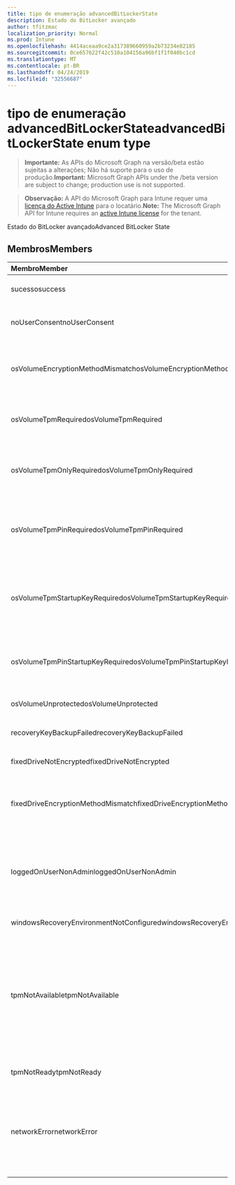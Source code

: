 ```yaml
---
title: tipo de enumeração advancedBitLockerState
description: Estado do BitLocker avançado
author: tfitzmac
localization_priority: Normal
ms.prod: Intune
ms.openlocfilehash: 4414aceaa9ce2a317389660959a2b73234e82185
ms.sourcegitcommit: 0ce657622f42c510a104156a96bf1f1f040bc1cd
ms.translationtype: MT
ms.contentlocale: pt-BR
ms.lasthandoff: 04/24/2019
ms.locfileid: "32556687"
---
```

# <a name="advancedbitlockerstate-enum-type"></a><span data-ttu-id="c681c-103">tipo de enumeração advancedBitLockerState</span><span class="sxs-lookup"><span data-stu-id="c681c-103">advancedBitLockerState enum type</span></span>

> <span data-ttu-id="c681c-104">**Importante:** As APIs do Microsoft Graph na versão/beta estão sujeitas a alterações; Não há suporte para o uso de produção.</span><span class="sxs-lookup"><span data-stu-id="c681c-104">**Important:** Microsoft Graph APIs under the /beta version are subject to change; production use is not supported.</span></span>

> <span data-ttu-id="c681c-105">**Observação:** A API do Microsoft Graph para Intune requer uma [licença do Active Intune](https://go.microsoft.com/fwlink/?linkid=839381) para o locatário.</span><span class="sxs-lookup"><span data-stu-id="c681c-105">**Note:** The Microsoft Graph API for Intune requires an [active Intune license](https://go.microsoft.com/fwlink/?linkid=839381) for the tenant.</span></span>

<span data-ttu-id="c681c-106">Estado do BitLocker avançado</span><span class="sxs-lookup"><span data-stu-id="c681c-106">Advanced BitLocker State</span></span>

## <a name="members"></a><span data-ttu-id="c681c-107">Membros</span><span class="sxs-lookup"><span data-stu-id="c681c-107">Members</span></span>
|<span data-ttu-id="c681c-108">Membro</span><span class="sxs-lookup"><span data-stu-id="c681c-108">Member</span></span>|<span data-ttu-id="c681c-109">Valor</span><span class="sxs-lookup"><span data-stu-id="c681c-109">Value</span></span>|<span data-ttu-id="c681c-110">Descrição</span><span class="sxs-lookup"><span data-stu-id="c681c-110">Description</span></span>|
|:---|:---|:---|
|<span data-ttu-id="c681c-111">sucesso</span><span class="sxs-lookup"><span data-stu-id="c681c-111">success</span></span>|<span data-ttu-id="c681c-112">,0</span><span class="sxs-lookup"><span data-stu-id="c681c-112">0</span></span>|<span data-ttu-id="c681c-113">Êxito no estado do BitLocker avançado</span><span class="sxs-lookup"><span data-stu-id="c681c-113">Advanced BitLocker State Success</span></span>|
|<span data-ttu-id="c681c-114">noUserConsent</span><span class="sxs-lookup"><span data-stu-id="c681c-114">noUserConsent</span></span>|<span data-ttu-id="c681c-115">1 </span><span class="sxs-lookup"><span data-stu-id="c681c-115">1</span></span>|<span data-ttu-id="c681c-116">O usuário nunca deu o consentimento para a criptografia</span><span class="sxs-lookup"><span data-stu-id="c681c-116">User never gave consent for Encryption</span></span>|
|<span data-ttu-id="c681c-117">osVolumeEncryptionMethodMismatch</span><span class="sxs-lookup"><span data-stu-id="c681c-117">osVolumeEncryptionMethodMismatch</span></span>|<span data-ttu-id="c681c-118">2 </span><span class="sxs-lookup"><span data-stu-id="c681c-118">2</span></span>|<span data-ttu-id="c681c-119">O método de criptografia do volume de so é diferente daquele definido por política</span><span class="sxs-lookup"><span data-stu-id="c681c-119">Encryption method of OS Volume is different than that set by policy</span></span>|
|<span data-ttu-id="c681c-120">osVolumeTpmRequired</span><span class="sxs-lookup"><span data-stu-id="c681c-120">osVolumeTpmRequired</span></span>|<span data-ttu-id="c681c-121">4 </span><span class="sxs-lookup"><span data-stu-id="c681c-121">4</span></span>|<span data-ttu-id="c681c-122">TPM não usado para proteção do volume de so, mas é exigido por política</span><span class="sxs-lookup"><span data-stu-id="c681c-122">TPM not used for protection of OS volume, but is required by policy</span></span>|
|<span data-ttu-id="c681c-123">osVolumeTpmOnlyRequired</span><span class="sxs-lookup"><span data-stu-id="c681c-123">osVolumeTpmOnlyRequired</span></span>|<span data-ttu-id="c681c-124">8 </span><span class="sxs-lookup"><span data-stu-id="c681c-124">8</span></span>|<span data-ttu-id="c681c-125">A proteção somente TPM não é usada para o volume de so, mas é necessária para a política</span><span class="sxs-lookup"><span data-stu-id="c681c-125">TPM only protection not used for OS volume, but is required by policy</span></span>|
|<span data-ttu-id="c681c-126">osVolumeTpmPinRequired</span><span class="sxs-lookup"><span data-stu-id="c681c-126">osVolumeTpmPinRequired</span></span>|<span data-ttu-id="c681c-127">16 </span><span class="sxs-lookup"><span data-stu-id="c681c-127">16</span></span>|<span data-ttu-id="c681c-128">TPM + proteção de PIN não usada para o volume de sistema operacional, mas é necessária para a política</span><span class="sxs-lookup"><span data-stu-id="c681c-128">TPM+PIN protection not used for OS volume, but is required by policy</span></span>|
|<span data-ttu-id="c681c-129">osVolumeTpmStartupKeyRequired</span><span class="sxs-lookup"><span data-stu-id="c681c-129">osVolumeTpmStartupKeyRequired</span></span>|<span data-ttu-id="c681c-130">32</span><span class="sxs-lookup"><span data-stu-id="c681c-130">32</span></span>|<span data-ttu-id="c681c-131">TPM + proteção de chave de inicialização não usada para o volume de sistema operacional, mas é necessária para a política</span><span class="sxs-lookup"><span data-stu-id="c681c-131">TPM+Startup Key protection not used for OS volume, but is required by policy</span></span>|
|<span data-ttu-id="c681c-132">osVolumeTpmPinStartupKeyRequired</span><span class="sxs-lookup"><span data-stu-id="c681c-132">osVolumeTpmPinStartupKeyRequired</span></span>|<span data-ttu-id="c681c-133">64</span><span class="sxs-lookup"><span data-stu-id="c681c-133">64</span></span>|<span data-ttu-id="c681c-134">TPM + PIN + chave de inicialização não usado para o volume de so, mas é exigido pela política</span><span class="sxs-lookup"><span data-stu-id="c681c-134">TPM+PIN+Startup Key not used for OS volume, but is required by policy</span></span>|
|<span data-ttu-id="c681c-135">osVolumeUnprotected</span><span class="sxs-lookup"><span data-stu-id="c681c-135">osVolumeUnprotected</span></span>|<span data-ttu-id="c681c-136">128</span><span class="sxs-lookup"><span data-stu-id="c681c-136">128</span></span>|<span data-ttu-id="c681c-137">O volume de so desprotegido foi detectado</span><span class="sxs-lookup"><span data-stu-id="c681c-137">Un-protected OS Volume was detected</span></span>|
|<span data-ttu-id="c681c-138">recoveryKeyBackupFailed</span><span class="sxs-lookup"><span data-stu-id="c681c-138">recoveryKeyBackupFailed</span></span>|<span data-ttu-id="c681c-139">256</span><span class="sxs-lookup"><span data-stu-id="c681c-139">256</span></span>|<span data-ttu-id="c681c-140">Falha no backup da chave de recuperação</span><span class="sxs-lookup"><span data-stu-id="c681c-140">Recovery key backup failed</span></span>|
|<span data-ttu-id="c681c-141">fixedDriveNotEncrypted</span><span class="sxs-lookup"><span data-stu-id="c681c-141">fixedDriveNotEncrypted</span></span>|<span data-ttu-id="c681c-142">512</span><span class="sxs-lookup"><span data-stu-id="c681c-142">512</span></span>|<span data-ttu-id="c681c-143">Unidade fixa não criptografada</span><span class="sxs-lookup"><span data-stu-id="c681c-143">Fixed Drive not encrypted</span></span>|
|<span data-ttu-id="c681c-144">fixedDriveEncryptionMethodMismatch</span><span class="sxs-lookup"><span data-stu-id="c681c-144">fixedDriveEncryptionMethodMismatch</span></span>|<span data-ttu-id="c681c-145">1024</span><span class="sxs-lookup"><span data-stu-id="c681c-145">1024</span></span>|<span data-ttu-id="c681c-146">O método de criptografia de unidade fixa é diferente daquele definido por política</span><span class="sxs-lookup"><span data-stu-id="c681c-146">Encryption method of Fixed Drive is different than that set by policy</span></span>|
|<span data-ttu-id="c681c-147">loggedOnUserNonAdmin</span><span class="sxs-lookup"><span data-stu-id="c681c-147">loggedOnUserNonAdmin</span></span>|<span data-ttu-id="c681c-148">2048</span><span class="sxs-lookup"><span data-stu-id="c681c-148">2048</span></span>|<span data-ttu-id="c681c-149">O usuário conectado não é administrador. Isso exige que a política "AllowStandardUserEncryption" seja definida como 1</span><span class="sxs-lookup"><span data-stu-id="c681c-149">Logged on user is non-admin. This requires “AllowStandardUserEncryption” policy set to 1</span></span>|
|<span data-ttu-id="c681c-150">windowsRecoveryEnvironmentNotConfigured</span><span class="sxs-lookup"><span data-stu-id="c681c-150">windowsRecoveryEnvironmentNotConfigured</span></span>|<span data-ttu-id="c681c-151">4096</span><span class="sxs-lookup"><span data-stu-id="c681c-151">4096</span></span>|<span data-ttu-id="c681c-152">WinRE não configurado</span><span class="sxs-lookup"><span data-stu-id="c681c-152">WinRE is not configured</span></span>|
|<span data-ttu-id="c681c-153">tpmNotAvailable</span><span class="sxs-lookup"><span data-stu-id="c681c-153">tpmNotAvailable</span></span>|<span data-ttu-id="c681c-154">8192</span><span class="sxs-lookup"><span data-stu-id="c681c-154">8192</span></span>|<span data-ttu-id="c681c-155">O TPM não está disponível para o BitLocker.</span><span class="sxs-lookup"><span data-stu-id="c681c-155">TPM is not available for BitLocker.</span></span> <span data-ttu-id="c681c-156">Isso significa que o TPM não está presente, ou a substituição do registro não disponível do TPM está definida ou o sistema operacional do host está na unidade de capacidade portátil/Roma</span><span class="sxs-lookup"><span data-stu-id="c681c-156">This means TPM is not present, or TPM unavailable registry override is set or host OS is on portable/rome-able drive</span></span>|
|<span data-ttu-id="c681c-157">tpmNotReady</span><span class="sxs-lookup"><span data-stu-id="c681c-157">tpmNotReady</span></span>|<span data-ttu-id="c681c-158">16384</span><span class="sxs-lookup"><span data-stu-id="c681c-158">16384</span></span>|<span data-ttu-id="c681c-159">O TPM não está pronto para o BitLocker</span><span class="sxs-lookup"><span data-stu-id="c681c-159">TPM is not ready for BitLocker</span></span>|
|<span data-ttu-id="c681c-160">networkError</span><span class="sxs-lookup"><span data-stu-id="c681c-160">networkError</span></span>|<span data-ttu-id="c681c-161">32768</span><span class="sxs-lookup"><span data-stu-id="c681c-161">32768</span></span>|<span data-ttu-id="c681c-162">Rede não disponível.</span><span class="sxs-lookup"><span data-stu-id="c681c-162">Network not available.</span></span> <span data-ttu-id="c681c-163">Isso é necessário para o backup da chave de recuperação.</span><span class="sxs-lookup"><span data-stu-id="c681c-163">This is required for recovery key backup.</span></span> <span data-ttu-id="c681c-164">Isso é reportado para dispositivos compatíveis com criptografia de unidade</span><span class="sxs-lookup"><span data-stu-id="c681c-164">This is reported for Drive Encryption capable devices</span></span>|





